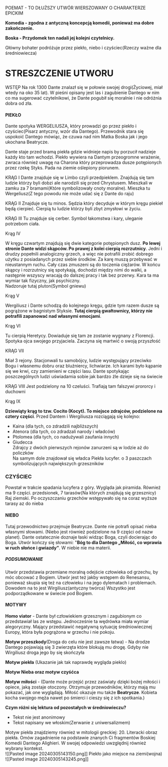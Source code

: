 POEMAT - TO DŁUŻSZY UTWÓR WIERSZOWANY  O CHARAKTERZE EPICKIM

**Komedia - zgodna z antyczną koncepcją komedii, ponieważ ma dobre zakończenie.**

**Boska - Przydomek ten nadali jej kolejni czytelnicy.** 

Główny bohater podróżuje przez piekło, niebo i czyściec(Rzeczy ważne dla średniowiecza)

# STRESZCZENIE UTWORU
WSTĘP
Na rok 1300 Dante znalazł się w połowie swojej drogi(Życiowej, miał wtedy na oko 35 lat).
W pieśni opisany jest las i zagubienie Dantego w nim co ma sugerować czytelnikowi, że Dante pogubił się moralnie i nie odróżnia dobra od zła.

#### PIEKŁO
Dante spotyka WERGELIUSZA, który prowadzi go przez piekło i czyściec(Pisarz antyczny, wzór dla Dantego).  Przewodnik stara się uspokoić Dantego mówiąc, że czuwa nad nim Matka Boska jak i jego
ukochana Beatrycze.

Dante staje przed bramą piekła gdzie widnieje napis by porzucił nadzieje każdy kto tam wchodzi. Piekło wywiera na Dantym przeogromne wrażenie, zwraca również uwagę na Charona który przeprowadza dusze potępionych przez rzekę Styks. Pada na ziemie oślepiony piorunem.

KRĄG I 
Dante znajduje się w Limbo czyli przedpieklem. Znajdują się tam ludzie którzy byli dobzi ale narodzili się przed Chrystusem. Mieszkali w zamku za 7 bramami(Które symbolizowały cnoty moralne).
Mieszka tu Wergeliusz(Z tego powodu nie może udać się z  Dante do raju)

KRĄG II 
Znajduje się tu minos. Sędzia który decyduje w którym kręgu piekieł będą cierpieć. Cierpią tu ludzie którzy byli zbyt zmysłowi w życiu.

KRĄG III
Tu znajduje się cerber. Symbol łakomstwa i kary, uleganie potrzebom ciała.

Krąg IV

W kręgu czwartym znajdują się dwie kategorie potępionych dusz. **Po lewej stronie Dante widzi skąpców. Po prawej z kolei cierpią rozrzutnicy**. Jedni i drudzy popełnili analogiczny grzech, a więc nie potrafili zrobić dobrego użytku z posiadanych przez siebie środków. Za karę muszą przebywać w nieustannym ruchu. Cały czas zmuszeni są do toczenia ciężarów. W końcu skąpcy i rozrzutnicy się spotykają, dochodzi między nimi do walki, a następnie wszyscy wracają do dalszej pracy i tak bez przerwy. Kara ta ma wymiar tak fizyczny, jak psychiczny.  
Nadzoruje tutaj pluton(Symbol gniewu)

Krąg V

Wergiliusz i Dante schodzą do kolejnego kręgu, gdzie tym razem dusze są pogrążone w bagnistym Styksie. **Tutaj cierpią gwałtownicy, którzy nie potrafili zapanować nad własnymi emocjami**.

Krąg VI

Tu cierpią Heretycy. Dowiaduje się tam ze zostanie wygnany z Florencji. Spotyka ojca swojego przyjaciela. Zaczyna się martwić o swoją przyszłość

KRĄG VII

Miał 3 rejony. Stacjonwali tu samobójcy, ludzie występujący przeciwko Bogu i własnemu dobru oraz bluźniercy, lichwiarze. Ich karami było kąpanie się we krwi, czy zamienieni w części lasu. Dante spotykając poszczególnych ludzi uświadamia sobie jak bardzo źle dzieje się na świecie

KRĄG VIII 
Jest podzielony na 10 czeluści. Trafiają tam falszywi prororcy i duchowni

Krąg IX

**Dziewiąty krąg to tzw. Cocito (Kocyt). To miejsce zdrajców, podzielone na cztery części**. Przed Dantem i Wergiliusza rozciągają się kolejno:  
- Kaina (dla tych, co zdradzili najbliższych)  
- Atenora (dla tych, co zdradzali narody i władców)  
- Ptolomea (dla tych, co nadużywali zaufania innych)  
- Giudecca  
Zdrajcy z dwóch pierwszych rejonów zanurzeni są w lodzie aż do policzków  
Na samym dole znajdował się władca Piekła lucyfer. o 3 paszczach symbolizujących największych grzeszników

### CZYŚCIEC
Powstał w trakcie spadania lucyfera z góry. Wygląda jak piramida. Również ma 9 części.
przedsionek, 7 tarasów(Na których znajdują się grzesznicy) Raj ziemski. Po oczyszczaniu grzechów wstępywało się na coraz wyższe tarasy az do nieba


#### NIEBO

Tutaj przewodnictwo przejmuje Beatrycze. Dante nie potrafi opisać nieba własnymi słowami. (Niebo jest również podzielone na 9 części od nazw planet). Dante ostatecznie doznaje łaski widząc Boga, czyli docierając do Boga. Utwór kończy się słowami: "**Bóg to dla Dantego „Miłość, co wprawia w ruch słońce i gwiazdy”**.  W niebie nie ma materii.

##### PODSUMOWANIE
Utwór przedstawia przemiane moralną odejście człowieka od grzechu, by móc obcować z Bogiem. Utwór jest też jakby wstępem do Renesansu, ponieważ skupia się też na człowieku i na jego dylematach i problemach. Dowodem na to jest Wirgiliusz(antyczny twórca)
Wszystko jest podporządkowane w świecie pod Bogiem.


#### MOTYWY
**Homo viator** - Dante był człowiekiem grzesznym i zagubionym co przedstawiał las ze wstępu. Jednocześnie ta wędrówka miała wymiar alegoryczny. Mający przedstawić negatywną sytuację średniowiecznej Europy, która była pogrążona w grzechu i nie pokoju.

**Motyw przeszkody**(Droga do celu nie jest zawsze łatwa) - Na drodze Dantego pojawiają się 3 zwierzęta które blokują mu drogę. Gdyby nie Wirgiliusz droga jego by się skończyła


**Motyw piekła** (Ukazanie jak tak naprawdę wygląda pieklo)

**Motyw Nieba oraz motyw czyśćca**

**Motyw miłości** - (Dante może przejść przez zaświaty dzięki bożej miłości i opiece, jaką zostaje otoczony. Otrzymuje przewodników, którzy mają mu pokazać, jak one wyglądają. Miłość okazuje mu także **Beatrycze**. Kobieta kocha swojego męża nawet po śmierci i cieszy się z ich spotkania.)

  **Czym różni się lektura od pozostałych w średniowieczu?**
- Tekst nie jest anonimowy
- Tekst napisany we włoskim(Zerwanie z uniwersalizmem)

Motyw piekła znajdziemy również w mitologii greckiej:
20. Literacki obraz piekła. Omów zagadnienie na podstawie znanych Ci fragmentów Boskiej Komedii Dantego Alighieri. W swojej odpowiedzi uwzględnij również wybrany kontekst.\
![[Pasted image 20240305143150.png]]
Piekło jako miejsce na ziemi(wojna)
![[Pasted image 20240305143245.png]]
